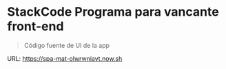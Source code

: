 # StackCode Programa para vancante front-end
> Código fuente de UI de la app

URL:
https://spa-mat-olwrwniavt.now.sh
